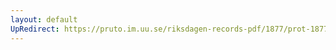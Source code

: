 ```yaml
---
layout: default
UpRedirect: https://pruto.im.uu.se/riksdagen-records-pdf/1877/prot-1877--fk--014/prot-1877--fk--014_017.pdf
---
```

